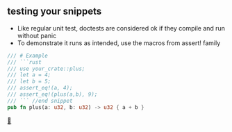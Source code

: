 ## testing your snippets

* Like regular unit test, doctests are considered ok if they compile and run without panic
* To demonstrate it runs as intended, use the macros from assert! family

```rust
/// # Example
/// ```rust
/// use your_crate::plus;
/// let a = 4;
/// let b = 5;
/// assert_eq!(a, 4);
/// assert_eq!(plus(a,b), 9);
/// ``` //end snippet   
pub fn plus(a: u32, b: u32) -> u32 { a + b }
```

[📒](https://doc.rust-lang.org/rustdoc/documentation-tests.html)